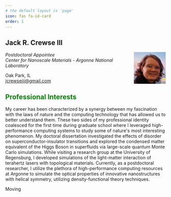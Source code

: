 ```yaml
---
# the default layout is 'page'
icon: fas fa-id-card
order: 1
---
```


## Jack R. Crewse III
<img align="right" width="100" height="100" src="./assets/img/eiffel-headshot.jpg">

*Postdoctoral Appointee*  
*Center for Nanoscale Materials - Argonne National Laboratory*  
  
<i class="fa fa-map-marker"></i> Oak Park, IL  
<i class="fa fa-envelope"></i> [jcrewseiii@gmail.com](mailto:jcrewseiii@gmail.com)

## <span style="color:Green">Professional Interests</span>
My career has been characterized by a synergy between my fascination with the laws of nature and the computing technology that has allowed us to better understand them. These two sides of my professional identity coalesced for the first time during graduate school where I leveraged high-performance computing systems to study some of nature's most interesting phenomenon. My doctoral dissertation investigated the effects of disorder on superconductor-insulator transitions and explored the condensed matter equivalent of the Higgs Boson in superfluids via large-scale quantum Monte Carlo simulations. While visiting a research group at the University of Regensburg, I developed simulations of the light-matter interaction of terahertz lasers with topological materials. Currently, as a postdoctoral researcher, I utilize the plethora of high-performance computing resources at Argonne to simulate the optical properties of innovative nanostructures with helical symmetry, utilizing density-functional theory techniques. 

Moving 